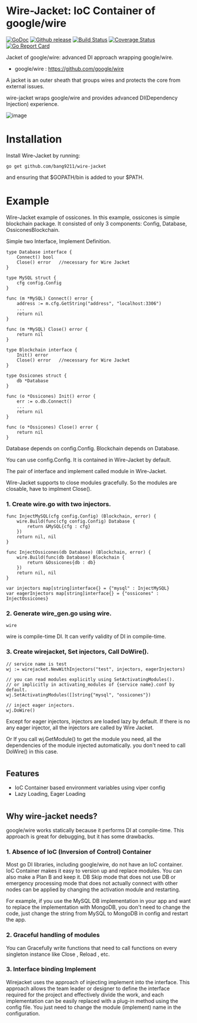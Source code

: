# Wire-Jacket: IoC Container of google/wire
[![GoDoc][doc-img]][doc] [![Github release][release-img]][release] [![Build Status][ci-img]][ci] [![Coverage Status][cov-img]][cov] [![Go Report Card][report-card-img]][report-card]

Jacket of google/wire: advanced DI approach wrapping google/wire.

- google/wire : https://github.com/google/wire

A jacket is an outer sheath that groups wires and protects the core 
from external issues.

wire-jacket wraps google/wire and provides advanced 
DI(Dependency Injection) experience.

![image](https://user-images.githubusercontent.com/24886864/132741198-7a92ef0a-7d59-4f3a-933c-fd5e830a31a4.png)



# Installation
Install Wire-Jacket by running:
```
go get github.com/bang9211/wire-jacket
```
and ensuring that $GOPATH/bin is added to your $PATH.

# Example
Wire-Jacket example of ossicones.
In this example, ossicones is simple blockchain package.
It consisted of only 3 components: Config, Database, 
OssiconesBlockchain.

Simple two Interface, Implement Definition.
```
type Database interface {
    Connect() bool
    Close() error   //necessary for Wire Jacket
}

type MySQL struct {
    cfg config.Config
}

func (m *MySQL) Connect() error {
    address := m.cfg.GetString("address", "localhost:3306")
    ...
    return nil
}

func (m *MySQL) Close() error {
    return nil
}
```

```
type Blockchain interface {
    Init() error
    Close() error   //necessary for Wire Jacket
}

type Ossicones struct {
    db *Database
}

func (o *Ossicones) Init() error {
    err := o.db.Connect()
    ...
    return nil
}

func (o *Ossicones) Close() error {
    return nil
}
```
Database depends on config.Config. Blockchain depends on Database.

You can use config.Config. It is contained in Wire-Jacket by default.

The pair of interface and implement called module in Wire-Jacket.

Wire-Jacket supports to close modules gracefully. So the modules 
are closable, have to implment Close().

### 1. Create wire.go with two injectors.
```
func InjectMySQL(cfg config.Config) (Blockchain, error) {
	wire.Build(func(cfg config.Config) Database {
        return &MySQL{cfg : cfg}
    })
	return nil, nil
}

func InjectOssicones(db Database) (Blockchain, error) {
	wire.Build(func(db Database) Blockchain {
        return &Ossicones{db : db}
    })
	return nil, nil
}

var injectors map[string]interface{} = {"mysql" : InjectMySQL}
var eagerInjectors map[string]interface{} = {"ossicones" : InjectOssicones}
```

### 2. Generate wire_gen.go using wire.
```
wire
```
wire is compile-time DI. It can verify validity of DI in compile-time.

### 3. Create wirejacket, Set injectors, Call DoWire().
```
// service name is test
wj := wirejacket.NewWithInjectors("test", injectors, eagerInjectors)

// you can read modules explicitly using SetActivatingModules().
// or implicitly in activating_modules of {service name}.conf by default.
wj.SetActivatingModules([]string{"mysql", "ossicones"})

// inject eager injectors.
wj.DoWire()
```
Except for eager injectors, injectors are loaded lazy by default.
If there is no any eager injector, all the injectors are called by 
Wire Jacket. 

Or If you call wj.GetModule() to get the module you need, 
all the dependencies of the module injected automatically.
you don't need to call DoWire() in this case.

#

## Features
- IoC Container based environment variables using viper config
- Lazy Loading, Eager Loading

#

## Why wire-jacket needs?
google/wire works statically because it performs DI at compile-time.
This approach is great for debugging, but it has some drawbacks.

### 1. Absence of IoC (Inversion of Control) Container

Most go DI libraries, including google/wire, do not have an IoC 
container. IoC Container makes it easy to version up and replace 
modules. You can also make a Plan B and keep it. DB Skip mode that 
does not use DB or emergency processing mode that does not actually 
connect with other nodes can be applied by changing the activation 
module and restarting.

For example, if you use the MySQL DB implementation in your app and 
want to replace the implementation with MongoDB, you don't need to 
change the code, just change the string from MySQL to MongoDB in 
config and restart the app.

### 2. Graceful handling of modules
You can Gracefully write functions that need to call functions on 
every singleton instance like Close , Reload , etc.

### 3. Interface binding Implement
Wirejacket uses the approach of injecting implement into the 
interface. This approach allows the team leader or designer to 
define the interface required for the project and effectively divide 
the work, and each implementation can be easily replaced with a 
plug-in method using the config file. You just need to change the 
module (implement) name in the configuration.


[doc-img]: http://img.shields.io/badge/GoDoc-Reference-blue.svg
[doc]: https://pkg.go.dev/github.com/bang9211/wire-jacket

[release-img]: https://img.shields.io/github/release/bang9211/wire-jacket.svg
[release]: https://github.com/bang9211/wire-jacket/releases

[ci-img]: https://github.com/bang9211/wire-jacket/actions/workflows/go.yml/badge.svg
[ci]: https://github.com/bang9211/wire-jacket/actions/workflows/go.yml

[cov-img]: https://codecov.io/gh/bang9211/wire-jacket/branch/main/graph/badge.svg
[cov]: https://codecov.io/gh/bang9211/wire-jacket/branch/main

[report-card-img]: https://goreportcard.com/badge/github.com/bang9211/wire-jacket
[report-card]: https://goreportcard.com/report/github.com/bang9211/wire-jacket

[release-policy]: https://golang.org/doc/devel/release.html#policy
